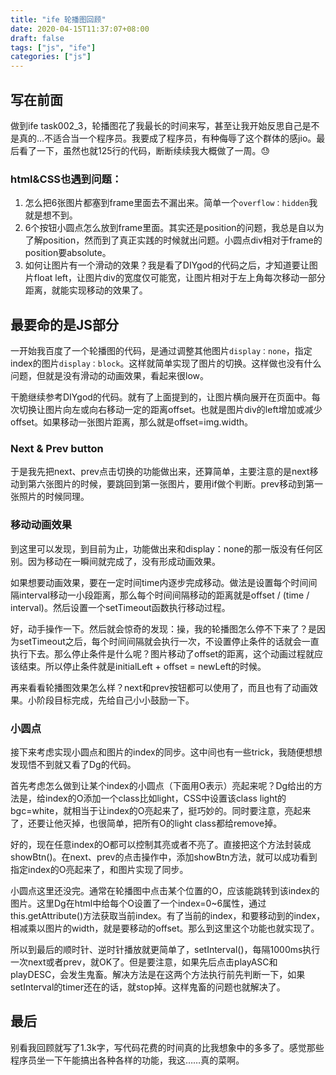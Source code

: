 ```yaml
---
title: "ife 轮播图回顾"
date: 2020-04-15T11:37:07+08:00
draft: false
tags: ["js", "ife"]
categories: ["js"]
---
```


## 写在前面

做到ife task002_3，轮播图花了我最长的时间来写，甚至让我开始反思自己是不是真的…不适合当一个程序员。我要成了程序员，有种侮辱了这个群体的感jio。最后看了一下，虽然也就125行的代码，断断续续我大概做了一周。😓

### html&CSS也遇到问题：

1. 怎么把6张图片都塞到frame里面去不漏出来。简单一个`overflow：hidden`我就是想不到。
2. 6个按钮小圆点怎么放到frame里面。其实还是position的问题，我总是自以为了解position，然而到了真正实践的时候就出问题。小圆点div相对于frame的position要absolute。
3. 如何让图片有一个滑动的效果？我是看了DIYgod的代码之后，才知道要让图片float left，让图片div的宽度仅可能宽，让图片相对于左上角每次移动一部分距离，就能实现移动的效果了。

## 最要命的是JS部分

一开始我百度了一个轮播图的代码，是通过调整其他图片`display：none`，指定index的图片`display：block`。这样就简单实现了图片的切换。这样做也没有什么问题，但就是没有滑动的动画效果，看起来很low。

干脆继续参考DIYgod的代码。就有了上面提到的，让图片横向展开在页面中。每次切换让图片向左或向右移动一定的距离offset。也就是图片div的left增加或减少offset。如果移动一张图片距离，那么就是offset=img.width。

### Next & Prev button

于是我先把next、prev点击切换的功能做出来，还算简单，主要注意的是next移动到第六张图片的时候，要跳回到第一张图片，要用if做个判断。prev移动到第一张照片的时候同理。

### 移动动画效果

到这里可以发现，到目前为止，功能做出来和display：none的那一版没有任何区别。因为移动在一瞬间就完成了，没有形成动画效果。

如果想要动画效果，要在一定时间time内逐步完成移动。做法是设置每个时间间隔interval移动一小段距离，那么每个时间间隔移动的距离就是offset / (time / interval)。然后设置一个setTimeout函数执行移动过程。

好，动手操作一下。然后就会惊奇的发现：操，我的轮播图怎么停不下来了？是因为setTimeout之后，每个时间间隔就会执行一次，不设置停止条件的话就会一直执行下去。那么停止条件是什么呢？图片移动了offset的距离，这个动画过程就应该结束。所以停止条件就是initialLeft + offset = newLeft的时候。

再来看看轮播图效果怎么样？next和prev按钮都可以使用了，而且也有了动画效果。小阶段目标完成，先给自己小小鼓励一下。

### 小圆点

接下来考虑实现小圆点和图片的index的同步。这中间也有一些trick，我随便想想发现悟不到就又看了Dg的代码。

首先考虑怎么做到让某个index的小圆点（下面用O表示）亮起来呢？Dg给出的方法是，给index的O添加一个class比如light，CSS中设置该class light的bgc=white，就相当于让index的O亮起来了，挺巧妙的。同时要注意，亮起来了，还要让他灭掉，也很简单，把所有O的light class都给remove掉。

好的，现在任意index的O都可以控制其亮或者不亮了。直接把这个方法封装成showBtn()。在next、prev的点击操作中，添加showBtn方法，就可以成功看到指定index的O亮起来了，和图片实现了同步。

小圆点这里还没完。通常在轮播图中点击某个位置的O，应该能跳转到该index的图片。这里Dg在html中给每个O设置了一个index=0~6属性，通过this.getAttribute()方法获取当前index。有了当前的index，和要移动到的index，相减乘以图片的width，就是要移动的offset。那么到这里这个功能也就实现了。

所以到最后的顺时针、逆时针播放就更简单了，setInterval()，每隔1000ms执行一次next或者prev，就OK了。但是要注意，如果先后点击playASC和playDESC，会发生鬼畜。解决方法是在这两个方法执行前先判断一下，如果setInterval的timer还在的话，就stop掉。这样鬼畜的问题也就解决了。

## 最后

别看我回顾就写了1.3k字，写代码花费的时间真的比我想象中的多多了。感觉那些程序员坐一下午能搞出各种各样的功能，我这……真的菜啊。

